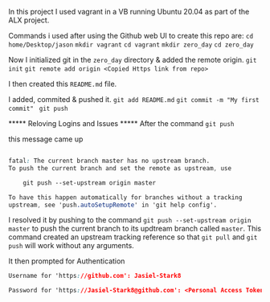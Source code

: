 In this project I used vagrant in a VB running Ubuntu 20.04 as part of the ALX project.

Commands i used after using the Github web UI to create this repo are:
```cd home/Desktop/jason```
```mkdir vagrant```
```cd vagrant```
```mkdir zero_day```
```cd zero_day```

Now I initialized git in the ```zero_day``` directory & added the remote origin.
```git init```
```git remote add origin <Copied Https link from repo>```

I then created this ```README.md``` file.

I added, commited & pushed it.
```git add README.md```
```git commit -m "My first commit" ```
```git push```


***** Reloving Logins and Issues *****
After the command ```git push```

this message came up
```css

fatal: The current branch master has no upstream branch.
To push the current branch and set the remote as upstream, use

    git push --set-upstream origin master

To have this happen automatically for branches without a tracking
upstream, see 'push.autoSetupRemote' in 'git help config'.

```

I resolved it by pushing to the command ``` git push --set-upstream origin master ``` to push the current branch to its updtream branch called `master`.
This command created an upstream tracking reference so that `git pull` and `git push` will work without any arguments.

It then prompted for Authentication
```css
Username for 'https://github.com': Jasiel-Stark8
```

```css
Password for 'https://Jasiel-Stark8@github.com': <Personal Access Token>
```
